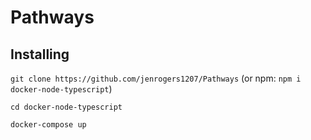 # Pathways


## Installing
`git clone https://github.com/jenrogers1207/Pathways` (or npm: `npm i docker-node-typescript`)

`cd docker-node-typescript`

`docker-compose up`


